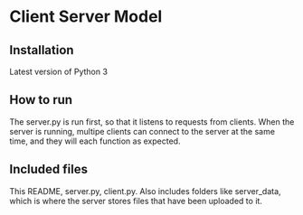 Client Server Model
==============

Installation
-----------
Latest version of Python 3

How to run
-----------
The server.py is run first, so that it listens to requests from clients. When the server is running, multipe clients can connect to the server at the same time, and they will each function as expected.

Included files
--------------
This README, server.py, client.py.
Also includes folders like server_data, which is where the server stores files that have been uploaded to it.
